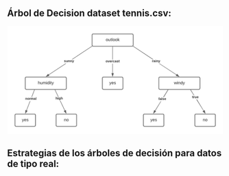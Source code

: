 <h2> Árbol de Decision dataset tennis.csv: </h2>

![alt text](https://github.com/sofiabarbeito/ia-uncuyo-2021/blob/main/tp7-ml/graficos/arbol.png?raw=true)



<h2> Estrategias de los árboles de decisión para datos de tipo real: </h2>
